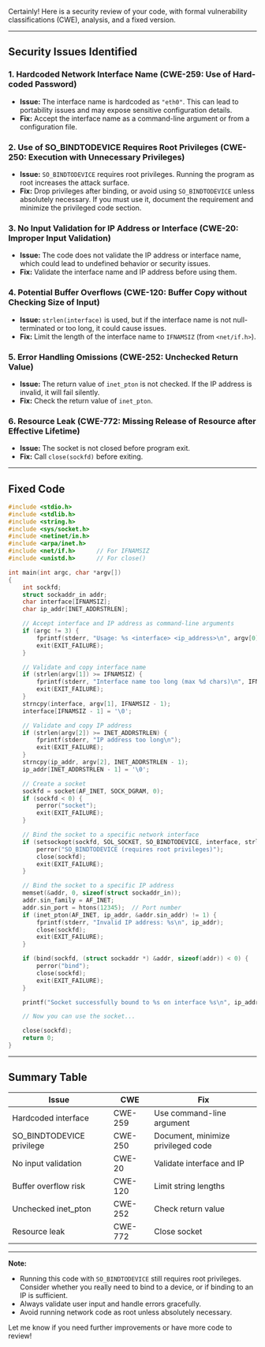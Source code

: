 Certainly! Here is a security review of your code, with formal vulnerability classifications (CWE), analysis, and a fixed version.

---

## Security Issues Identified

### 1. Hardcoded Network Interface Name (CWE-259: Use of Hard-coded Password)
- **Issue:** The interface name is hardcoded as `"eth0"`. This can lead to portability issues and may expose sensitive configuration details.
- **Fix:** Accept the interface name as a command-line argument or from a configuration file.

### 2. Use of SO_BINDTODEVICE Requires Root Privileges (CWE-250: Execution with Unnecessary Privileges)
- **Issue:** `SO_BINDTODEVICE` requires root privileges. Running the program as root increases the attack surface.
- **Fix:** Drop privileges after binding, or avoid using `SO_BINDTODEVICE` unless absolutely necessary. If you must use it, document the requirement and minimize the privileged code section.

### 3. No Input Validation for IP Address or Interface (CWE-20: Improper Input Validation)
- **Issue:** The code does not validate the IP address or interface name, which could lead to undefined behavior or security issues.
- **Fix:** Validate the interface name and IP address before using them.

### 4. Potential Buffer Overflows (CWE-120: Buffer Copy without Checking Size of Input)
- **Issue:** `strlen(interface)` is used, but if the interface name is not null-terminated or too long, it could cause issues.
- **Fix:** Limit the length of the interface name to `IFNAMSIZ` (from `<net/if.h>`).

### 5. Error Handling Omissions (CWE-252: Unchecked Return Value)
- **Issue:** The return value of `inet_pton` is not checked. If the IP address is invalid, it will fail silently.
- **Fix:** Check the return value of `inet_pton`.

### 6. Resource Leak (CWE-772: Missing Release of Resource after Effective Lifetime)
- **Issue:** The socket is not closed before program exit.
- **Fix:** Call `close(sockfd)` before exiting.

---

## Fixed Code

```c
#include <stdio.h>
#include <stdlib.h>
#include <string.h>
#include <sys/socket.h>
#include <netinet/in.h>
#include <arpa/inet.h>
#include <net/if.h>      // For IFNAMSIZ
#include <unistd.h>      // For close()

int main(int argc, char *argv[])
{
    int sockfd;
    struct sockaddr_in addr;
    char interface[IFNAMSIZ];
    char ip_addr[INET_ADDRSTRLEN];

    // Accept interface and IP address as command-line arguments
    if (argc != 3) {
        fprintf(stderr, "Usage: %s <interface> <ip_address>\n", argv[0]);
        exit(EXIT_FAILURE);
    }

    // Validate and copy interface name
    if (strlen(argv[1]) >= IFNAMSIZ) {
        fprintf(stderr, "Interface name too long (max %d chars)\n", IFNAMSIZ - 1);
        exit(EXIT_FAILURE);
    }
    strncpy(interface, argv[1], IFNAMSIZ - 1);
    interface[IFNAMSIZ - 1] = '\0';

    // Validate and copy IP address
    if (strlen(argv[2]) >= INET_ADDRSTRLEN) {
        fprintf(stderr, "IP address too long\n");
        exit(EXIT_FAILURE);
    }
    strncpy(ip_addr, argv[2], INET_ADDRSTRLEN - 1);
    ip_addr[INET_ADDRSTRLEN - 1] = '\0';

    // Create a socket
    sockfd = socket(AF_INET, SOCK_DGRAM, 0);
    if (sockfd < 0) {
        perror("socket");
        exit(EXIT_FAILURE);
    }

    // Bind the socket to a specific network interface
    if (setsockopt(sockfd, SOL_SOCKET, SO_BINDTODEVICE, interface, strlen(interface)) < 0) {
        perror("SO_BINDTODEVICE (requires root privileges)");
        close(sockfd);
        exit(EXIT_FAILURE);
    }

    // Bind the socket to a specific IP address
    memset(&addr, 0, sizeof(struct sockaddr_in));
    addr.sin_family = AF_INET;
    addr.sin_port = htons(12345);  // Port number
    if (inet_pton(AF_INET, ip_addr, &addr.sin_addr) != 1) {
        fprintf(stderr, "Invalid IP address: %s\n", ip_addr);
        close(sockfd);
        exit(EXIT_FAILURE);
    }

    if (bind(sockfd, (struct sockaddr *) &addr, sizeof(addr)) < 0) {
        perror("bind");
        close(sockfd);
        exit(EXIT_FAILURE);
    }

    printf("Socket successfully bound to %s on interface %s\n", ip_addr, interface);

    // Now you can use the socket...

    close(sockfd);
    return 0;
}
```

---

## Summary Table

| Issue | CWE | Fix |
|-------|-----|-----|
| Hardcoded interface | CWE-259 | Use command-line argument |
| SO_BINDTODEVICE privilege | CWE-250 | Document, minimize privileged code |
| No input validation | CWE-20 | Validate interface and IP |
| Buffer overflow risk | CWE-120 | Limit string lengths |
| Unchecked inet_pton | CWE-252 | Check return value |
| Resource leak | CWE-772 | Close socket |

---

**Note:**  
- Running this code with `SO_BINDTODEVICE` still requires root privileges. Consider whether you really need to bind to a device, or if binding to an IP is sufficient.
- Always validate user input and handle errors gracefully.
- Avoid running network code as root unless absolutely necessary.

Let me know if you need further improvements or have more code to review!